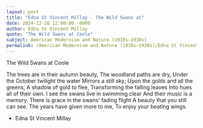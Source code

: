 ```yaml
---
layout: post
title: "Edna St Vincent Millay - The Wild Swans at"
date: 2024-12-28 12:00:00 -0000
author: Edna St Vincent Millay
quote: "The Wild Swans at Coole"
subject: American Modernism and Nature (1910s–1930s)
permalink: /American Modernism and Nature (1910s–1930s)/Edna St Vincent Millay/Edna St Vincent Millay - The Wild Swans at
---
```


The Wild Swans at Coole

The trees are in their autumn beauty,
  The woodland paths are dry,
Under the October twilight the water
  Mirrors a still sky;
Upon the golds and all the greens,
  A shadow of gold to flee,
Transforming the falling leaves
  Into hues all of their own. 
I see the swans live in swimming clear
  And their music is a memory. 
There is grace in the swans’ fading flight
  A beauty that you still can see.
The years have given more to me,
  To enjoy your beating wings.

- Edna St Vincent Millay

